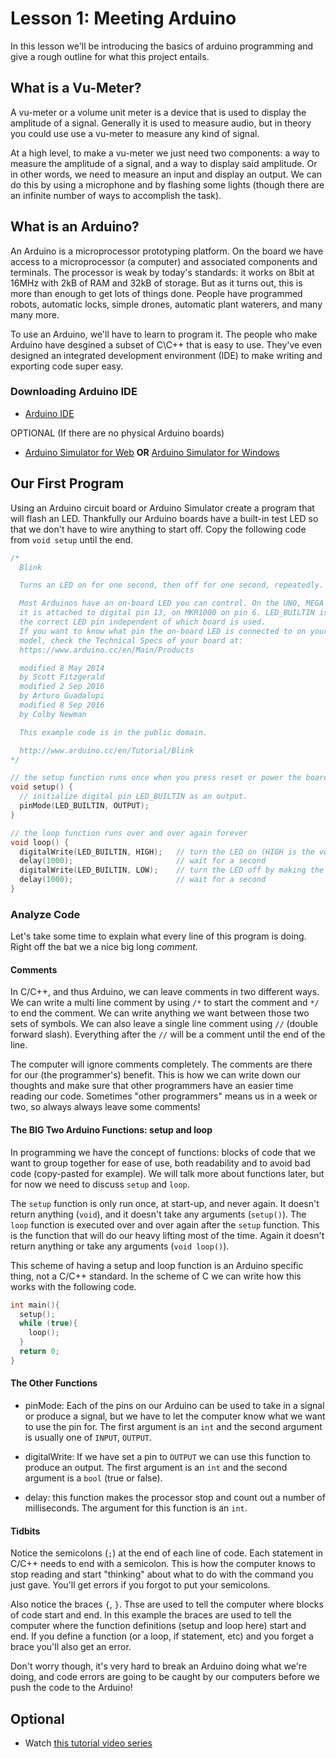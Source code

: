 # Lesson 1: Meeting Arduino

In this lesson we'll be introducing the basics of arduino programming and give a rough outline for what this project entails.

## What is a Vu-Meter?
A vu-meter or a volume unit meter is a device that is used to display the amplitude of a signal.
Generally it is used to measure audio, but in theory you could use use a vu-meter to measure any kind of signal.

At a high level, to make a vu-meter we just need two components: a way to measure the amplitude of a signal, and a way to display said amplitude. 
Or in other words, we need to measure an input and display an output.
We can do this by using a microphone and by flashing some lights (though there are an infinite number of ways to accomplish the task).

## What is an Arduino?
An Arduino is a microprocessor prototyping platform.
On the board we have access to a microprocessor (a computer) and associated components and terminals.
The processor is weak by today's standards: it works on 8bit at 16MHz with 2kB of RAM and 32kB of storage.
But as it turns out, this is more than enough to get lots of things done.
People have programmed robots, automatic locks, simple drones, automatic plant waterers, and many many more.

To use an Arduino, we'll have to learn to program it.
The people who make Arduino have desgined a subset of C\C++ that is easy to use.
They've even designed an integrated development environment (IDE) to make writing and exporting code super easy.

### Downloading Arduino IDE
* [Arduino IDE](https://www.arduino.cc/en/Main/Software)

OPTIONAL (If there are no physical Arduino boards)
* [Arduino Simulator for Web](https://www.tinkercad.com/circuits)
**OR**
[Arduino Simulator for Windows](https://www.sites.google.com/site/unoardusim/services)

## Our First Program
Using an Arduino circuit board or Arduino Simulator create a program that will flash an LED.
Thankfully our Arduino boards have a built-in test LED so that we don't have to wire anything to start off.
Copy the following code from `void setup` until the end.


```c++
/*
  Blink

  Turns an LED on for one second, then off for one second, repeatedly.

  Most Arduinos have an on-board LED you can control. On the UNO, MEGA and ZERO
  it is attached to digital pin 13, on MKR1000 on pin 6. LED_BUILTIN is set to
  the correct LED pin independent of which board is used.
  If you want to know what pin the on-board LED is connected to on your Arduino
  model, check the Technical Specs of your board at:
  https://www.arduino.cc/en/Main/Products

  modified 8 May 2014
  by Scott Fitzgerald
  modified 2 Sep 2016
  by Arturo Guadalupi
  modified 8 Sep 2016
  by Colby Newman

  This example code is in the public domain.

  http://www.arduino.cc/en/Tutorial/Blink
*/

// the setup function runs once when you press reset or power the board
void setup() {
  // initialize digital pin LED_BUILTIN as an output.
  pinMode(LED_BUILTIN, OUTPUT);
}

// the loop function runs over and over again forever
void loop() {
  digitalWrite(LED_BUILTIN, HIGH);   // turn the LED on (HIGH is the voltage level)
  delay(1000);                       // wait for a second
  digitalWrite(LED_BUILTIN, LOW);    // turn the LED off by making the voltage LOW
  delay(1000);                       // wait for a second
}
```

### Analyze Code
Let's take some time to explain what every line of this program is doing.
Right off the bat we a nice big long _comment_.

#### Comments
In C/C++, and thus Arduino, we can leave comments in two different ways.
We can write a multi line comment by using `/*` to start the comment and `*/` to end the comment.
We can write anything we want between those two sets of symbols.
We can also leave a single line comment using `//` (double forward slash).
Everything after the `//` will be a comment until the end of the line.

The computer will ignore comments completely. The comments are there for our (the programmer's) benefit.
This is how we can write down our thoughts and make sure that other programmers have an easier time reading our code.
Sometimes "other programmers" means us in a week or two, so always always leave some comments!

#### The BIG Two Arduino Functions: setup and loop
In programming we have the concept of functions: blocks of code that we want to group together for ease of use, both readability and to avoid bad code (copy-pasted for example).
We will talk more about functions later, but for now we need to discuss `setup` and `loop`.

The `setup` function is only run once, at start-up, and never again. It doesn't return anything (`void`), and it doesn't take any arguments (`setup()`).
The `loop` function is executed over and over again after the `setup` function. This is the function that will do our heavy lifting most of the time. Again it doesn't return anything or take any arguments (`void loop()`).

This scheme of having a setup and loop function is an Arduino specific thing, not a C/C++ standard. In the scheme of C we can write how this works with the following code.

```c
int main(){
  setup();
  while (true){
    loop();
  }
  return 0;
}
```

#### The Other Functions
* pinMode: Each of the pins on our Arduino can be used to take in a signal or produce a signal, but we have to let the computer know what we want to use the pin for. The first argument is an `int` and the second argument is usually one of `INPUT`, `OUTPUT`.

* digitalWrite: If we have set a pin to `OUTPUT` we can use this function to produce an output. The first argument is an `int` and the second argument is a `bool` (true or false).

* delay: this function makes the processor stop and count out a number of milliseconds. The argument for this function is an `int`.

#### Tidbits
Notice the semicolons (`;`) at the end of each line of code. Each statement in C/C++ needs to end with a semicolon.
This is how the computer knows to stop reading and start "thinking" about what to do with the command you just gave.
You'll get errors if you forgot to put your semicolons.

Also notice the braces `{`, `}`. Thse are used to tell the computer where blocks of code start and end. In this example the braces are used to tell the computer where the function definitions (setup and loop here) start and end. If you define a function (or a loop, if statement, etc) and you forget a brace you'll also get an error.

Don't worry though, it's very hard to break an Arduino doing what we're doing, and code errors are going to be caught by our computers before we push the code to the Arduino!


## Optional
* Watch [this tutorial video series](https://www.youtube.com/watch?v=09zfRaLEasY&list=PLZfay8jtbyJt6gkkOgeeapCS_UrsgfuJA)
